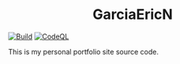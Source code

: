 <h1 align="center">
  GarciaEricN
</h1>

[![Build](https://github.com/eng618/eng618.github.io/actions/workflows/build-and-deploy.yml/badge.svg)](https://github.com/eng618/eng618.github.io/actions/workflows/build-and-deploy.yml) [![CodeQL](https://github.com/eng618/eng618.github.io/actions/workflows/codeql-analysis.yml/badge.svg)](https://github.com/eng618/eng618.github.io/actions/workflows/codeql-analysis.yml)

This is my personal portfolio site source code.
